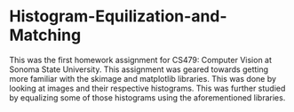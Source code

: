 # Histogram-Equilization-and-Matching

<p>This was the first homework assignment for CS479: Computer Vision at Sonoma State University. This assignment was geared towards getting more familiar with the skimage and matplotlib libraries. This was done by looking at images and their respective histograms. This was further studied by equalizing some of those histograms using the aforementioned libraries. </p>
